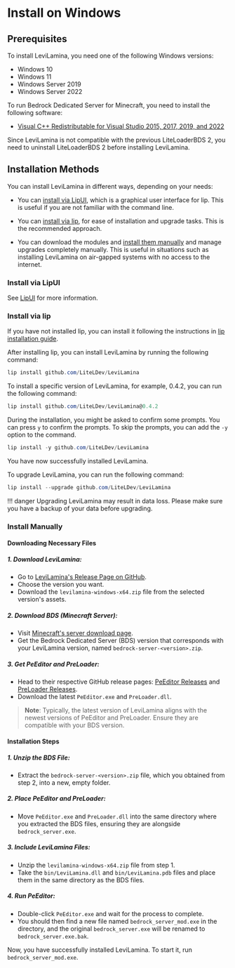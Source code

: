 # Install on Windows

## Prerequisites

To install LeviLamina, you need one of the following Windows versions:

- Windows 10
- Windows 11
- Windows Server 2019
- Windows Server 2022

To run Bedrock Dedicated Server for Minecraft, you need to install the following software:

- [Visual C++ Redistributable for Visual Studio 2015, 2017, 2019, and 2022](https://aka.ms/vs/17/release/vc_redist.x64.exe)

Since LeviLamina is not compatible with the previous LiteLoaderBDS 2, you need to uninstall LiteLoaderBDS 2 before installing LeviLamina.

## Installation Methods

You can install LeviLamina in different ways, depending on your needs:

- You can [install via LipUI](#install-via-lipui), which is a graphical user interface for lip. This is useful if you are not familiar with the command line.

- You can [install via lip](#install-via-lip), for ease of installation and upgrade tasks. This is the recommended approach.

- You can download the modules and [install them manually](#install-manually) and manage upgrades completely manually. This is useful in situations such as installing LeviLamina on air-gapped systems with no access to the internet.

### Install via LipUI

See [LipUI](https://github.com/lippkg/LipUI) for more information.

### Install via lip

If you have not installed lip, you can install it following the instructions in [lip installation guide](https://docs.lippkg.com/install/).

After installing lip, you can install LeviLamina by running the following command:

```powershell
lip install github.com/LiteLDev/LeviLamina
```

To install a specific version of LeviLamina, for example, 0.4.2, you can run the following command:

```powershell
lip install github.com/LiteLDev/LeviLamina@0.4.2
```

During the installation, you might be asked to confirm some prompts. You can press `y` to confirm the prompts. To skip the prompts, you can add the `-y` option to the command.

```powershell
lip install -y github.com/LiteLDev/LeviLamina
```

You have now successfully installed LeviLamina.

To upgrade LeviLamina, you can run the following command:

```powershell
lip install --upgrade github.com/LiteLDev/LeviLamina
```

!!! danger
    Upgrading LeviLamina may result in data loss. Please make sure you have a backup of your data before upgrading.

### Install Manually

#### Downloading Necessary Files

##### 1. **Download LeviLamina**:
   - Go to [LeviLamina's Release Page on GitHub](https://github.com/LiteLDev/LeviLamina/releases).
   - Choose the version you want.
   - Download the `levilamina-windows-x64.zip` file from the selected version's assets.

##### 2. **Download BDS (Minecraft Server)**:
   - Visit [Minecraft's server download page](https://www.minecraft.net/en-us/download/server/bedrock).
   - Get the Bedrock Dedicated Server (BDS) version that corresponds with your LeviLamina version, named `bedrock-server-<version>.zip`.

##### 3. **Get PeEditor and PreLoader**:
   - Head to their respective GitHub release pages: [PeEditor Releases](https://github.com/LiteLDev/PeEditor/releases) and [PreLoader Releases](https://github.com/LiteLDev/PreLoader/releases).
   - Download the latest `PeEditor.exe` and `PreLoader.dll`.

> **Note**: Typically, the latest version of LeviLamina aligns with the newest versions of PeEditor and PreLoader. Ensure they are compatible with your BDS version.

#### Installation Steps

##### 1. **Unzip the BDS File**:
   - Extract the `bedrock-server-<version>.zip` file, which you obtained from step 2, into a new, empty folder.

##### 2. **Place PeEditor and PreLoader**:
   - Move `PeEditor.exe` and `PreLoader.dll` into the same directory where you extracted the BDS files, ensuring they are alongside `bedrock_server.exe`.

##### 3. **Include LeviLamina Files**:
   - Unzip the `levilamina-windows-x64.zip` file from step 1.
   - Take the `bin/LeviLamina.dll` and `bin/LeviLamina.pdb` files and place them in the same directory as the BDS files.

##### 4. **Run PeEditor**:
   - Double-click `PeEditor.exe` and wait for the process to complete.
   - You should then find a new file named `bedrock_server_mod.exe` in the directory, and the original `bedrock_server.exe` will be renamed to `bedrock_server.exe.bak`.

Now, you have successfully installed LeviLamina. To start it, run `bedrock_server_mod.exe`.
